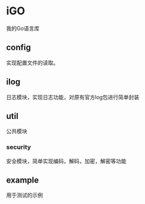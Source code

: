 # iGO

我的Go语言库

## config
实现配置文件的读取。

## ilog
日志模块，实现日志功能，对原有官方log包进行简单封装

## util
公共模块

### security
安全模块，简单实现编码，解码，加密，解密等功能

## example
用于测试的示例